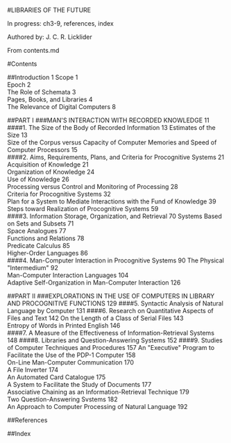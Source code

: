 #LIBRARIES OF THE FUTURE

In progress: ch3-9, references, index

Authored by: J. C. R. Licklider  

From contents.md

#Contents

##Introduction 1
Scope 1  
Epoch 2  
The Role of Schemata 3  
Pages, Books, and Libraries 4  
The Relevance of Digital Computers 8  

##PART I
###MAN'S INTERACTION WITH RECORDED KNOWLEDGE 11
####1. The Size of the Body of Recorded Information 13
Estimates of the Size 13  
Size of the Corpus versus Capacity of Computer Memories and Speed of Computer Processors 15  
####2. Aims, Requirements, Plans, and Criteria for Procognitive Systems 21
Acquisition of Knowledge 21  
Organization of Knowledge 24  
Use of Knowledge 26  
Processing versus Control and Monitoring of Processing 28  
Criteria for Procognitive Systems 32  
Plan for a System to Mediate Interactions with the Fund of Knowledge 39  
Steps toward Realization of Procognitive Systems 59  
####3. Information Storage, Organization, and Retrieval 70
Systems Based on Sets and Subsets 71  
Space Analogues 77  
Functions and Relations 78  
Predicate Calculus 85  
Higher-Order Languages 86  
####4. Man-Computer Interaction in Procognitive Systems 90
The Physical "Intermedium" 92  
Man-Computer Interaction Languages 104  
Adaptive Self-Organization in Man-Computer Interaction 126  

##PART II
###EXPLORATIONS IN THE USE OF COMPUTERS IN LIBRARY AND PROCOGNITIVE FUNCTIONS 129
####5. Syntactic Analysis of Natural Language by Computer 131
####6. Research on Quantitative Aspects of Files and Text 142
On the Length of a Class of Serial Files 143  
Entropy of Words in Printed English 146  
####7. A Measure of the Effectiveness of Information-Retrieval Systems 148
####8. Libraries and Question-Answering Systems 152
####9. Studies of Computer Techniques and Procedures 157
An "Executive" Program to Facilitate the Use of the PDP-1 Computer 158  
On-Line Man-Computer Communication 170  
A File Inverter 174  
An Automated Card Catalogue 175  
A System to Facilitate the Study of Documents 177  
Associative Chaining as an Information-Retrieval Technique 179  
Two Question-Answering Svstems 182  
An Approach to Computer Processing of Natural Language 192  

##References

##Index
